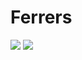 Ferrers
=======

<p>
    <img src="https://img.shields.io/badge/Svelte-3-orange?style=for-the-badge&logo=svelte"/>
    <a href="https://twitter.com/ohayoukris">
        <img src="https://img.shields.io/badge/Contact-@ohayoukris-lightgrey?style=for-the-badge&logo=twitter">
    </a>
</p>
